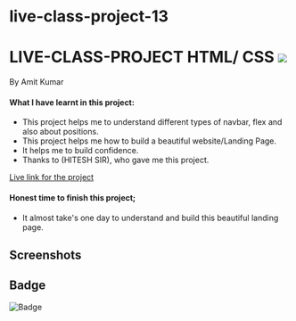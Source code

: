 # live-class-project-13
# LIVE-CLASS-PROJECT HTML/ CSS ![]("")
By Amit Kumar

#### What I have learnt in this project:
- This project helps me to understand different types of navbar, flex and also about positions.
- This project helps me how to build a beautiful website/Landing Page.
- It helps me to build confidence.
- Thanks to (HITESH SIR), who gave me this project.

[Live link for the project](live-class-project013.netlify.app)
#### Honest time to finish this project;
- It almost take's one day to understand and build this beautiful landing page.
 ## Screenshots
 [](https://live-class-project-09.netlify.app)
 










## Badge ##

![Badge](https://img.shields.io/badge/Project---13-orange)

